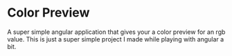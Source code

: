 # Color Preview
A super simple angular application that gives your a color preview for an rgb value. This is just a super simple project I made while playing with angular a bit.
